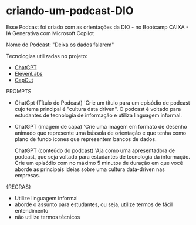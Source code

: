 # criando-um-podcast-DIO
Esse Podcast foi criado com as orientações da DIO - no Bootcamp CAIXA - IA Generativa com Microsoft Copilot

Nome do Podcast: "Deixa os dados falarem"

Tecnologias utilizadas no projeto:
- [ChatGPT](https://chat.openai.com/)
- [ElevenLabs](https://elevenlabs.io/)
- [CapCut](https://www.capcut.com/pt-br/)
  
PROMPTS
- ChatGpt (Título do Podcast)
'Crie um título para um episódio de podcast cujo tema principal é "cultura data driven". O podcast é voltado para estudantes de tecnologia de informação e utiliza linguagem informal.

- ChatGPT (imagem de capa)
'Crie uma imagem em formato de desenho animado que represente uma bússola de orientação e que tenha como plano de fundo ícones que representem bancos de dados.

  ChatGPT (conteúdo do podcast)
  'Aja como uma apresentadora de podcast, que seja voltado para estudantes de tecnologia da informação. Crie um episódio com no máximo 5 minutos de duração em que você aborde as principais ideias sobre uma cultura data-driven nas empresas.

{REGRAS}
- Utilize linguagem informal
- aborde o assunto para estudantes, ou seja, utilize termos de fácil entendimento 
- não utilize termos técnicos 
